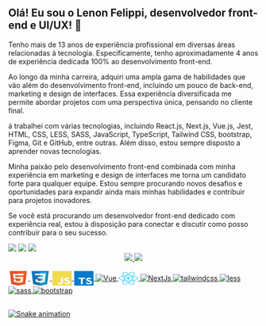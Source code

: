 ## Olá! Eu sou o Lenon Felippi, desenvolvedor front-end e UI/UX! 👋

<div>
  <p>Tenho mais de 13 anos de experiência profissional em diversas áreas relacionadas à tecnologia. Especificamente, tenho aproximadamente 4 anos de experiência dedicada 100% ao desenvolvimento front-end.</p>
  <p>Ao longo da minha carreira, adquiri uma ampla gama de habilidades que vão além do desenvolvimento front-end, incluindo um pouco de back-end, marketing e design de interfaces. Essa experiência diversificada me permite abordar projetos com uma perspectiva única, pensando no cliente final.</p>
  <p>á trabalhei com várias tecnologias, incluindo React.js, Next.js, Vue.js, Jest, HTML, CSS, LESS, SASS, JavaScript, TypeScript, Tailwind CSS, bootstrap, Figma, Git e GitHub, entre outras. Além disso, estou sempre disposto a aprender novas tecnologias.</p>
  <p>Minha paixão pelo desenvolvimento front-end combinada com minha experiência em marketing e design de interfaces me torna um candidato forte para qualquer equipe. Estou sempre procurando novos desafios e oportunidades para expandir ainda mais minhas habilidades e contribuir para projetos inovadores.</p>
  <p>Se você está procurando um desenvolvedor front-end dedicado com experiência real, estou à disposição para conectar e discutir como posso contribuir para o seu sucesso.</p>
<div>
  <a href = "mailto:lenonfelippi1@gmail.com"><img src="https://img.shields.io/badge/-Gmail-%23333?style=for-the-badge&logo=gmail&logoColor=white" target="_blank"></a>
  <a href="https://www.linkedin.com/in/lenon-felippi" target="_blank"><img src="https://img.shields.io/badge/-LinkedIn-%230077B5?style=for-the-badge&logo=linkedin&logoColor=white" target="_blank"></a>
  <a href="https://wa.me/5546991251818" target="_blank"><img src="https://img.shields.io/badge/WhatsApp-25D366?style=for-the-badge&logo=whatsapp&logoColor=white" target="_blank"></a> 
</div>
  

</div>
<div align="center">
  <a href="https://github.com/lenonfelippi">
  <img height="180em" src="https://github-readme-stats.vercel.app/api?username=lenonfelippi&show_icons=true&theme=dracula&include_all_commits=true&count_private=true"/>
  <img height="180em" src="https://github-readme-stats.vercel.app/api/top-langs/?username=lenonfelippi&layout=compact&langs_count=7&theme=dracula"/>
</div>

<div style="display: inline_block"><br>
  <img align="center" alt="Rafa-HTML" height="30" width="40" src="https://raw.githubusercontent.com/devicons/devicon/master/icons/html5/html5-original.svg">
  <img align="center" alt="Rafa-CSS" height="30" width="40" src="https://raw.githubusercontent.com/devicons/devicon/master/icons/css3/css3-original.svg">
  <img align="center" alt="Js" height="30" width="40" src="https://raw.githubusercontent.com/devicons/devicon/master/icons/javascript/javascript-plain.svg">
  <img align="center" alt="Ts" height="30" width="40" src="https://raw.githubusercontent.com/devicons/devicon/master/icons/typescript/typescript-plain.svg">
  <img align="center" alt="Vue" height="30" width="40"  src="https://cdn.jsdelivr.net/gh/devicons/devicon/icons/vuejs/vuejs-original.svg" />
  <img align="center" alt="React" height="30" width="40" src="https://raw.githubusercontent.com/devicons/devicon/master/icons/react/react-original.svg">
  <img align="center" alt="NextJs" height="30" width="40" src="https://cdn.jsdelivr.net/gh/devicons/devicon/icons/nextjs/nextjs-original-wordmark.svg" />
  <img align="center" alt="tailwindcss" height="30" width="40" src="https://cdn.jsdelivr.net/gh/devicons/devicon/icons/tailwindcss/tailwindcss-plain.svg" />
  <img align="center" alt="less" height="30" width="40" src="https://cdn.jsdelivr.net/gh/devicons/devicon/icons/less/less-plain-wordmark.svg" />
  <img align="center" alt="sass" height="30" width="40" src="https://cdn.jsdelivr.net/gh/devicons/devicon/icons/sass/sass-original.svg" />
  <img align="center" alt="bootstrap" height="30" width="40" src="https://cdn.jsdelivr.net/gh/devicons/devicon/icons/bootstrap/bootstrap-original.svg" />
</div>


  ##
 
<div>
  
  
 
  ![Snake animation](https://github.com/lenonfelippi/lenonfelippi/blob/output/github-contribution-grid-snake.svg)
 
</div>
